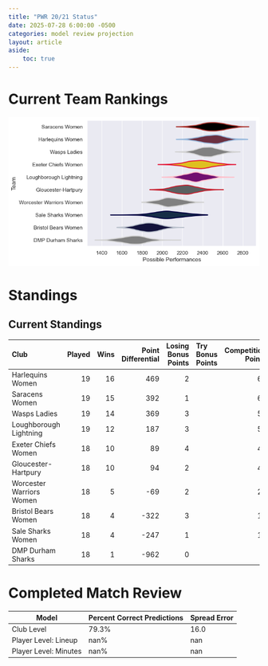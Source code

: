 ```yaml
---  
title: "PWR 20/21 Status"  
date: 2025-07-28 6:00:00 -0500  
categories: model review projection  
layout: article  
aside:  
    toc: true  
---
```

# Current Team Rankings


![Club Rankings](plots/rankings_PWR_2021.png)
# Standings

## Current Standings


| Club                     |   Played |   Wins |   Point Differential |   Losing Bonus Points | Try Bonus Points   |   Competition Points |
|:-------------------------|---------:|-------:|---------------------:|----------------------:|:-------------------|---------------------:|
| Harlequins Women         |       19 |     16 |                  469 |                     2 |                    |                   68 |
| Saracens Women           |       19 |     15 |                  392 |                     1 |                    |                   63 |
| Wasps Ladies             |       19 |     14 |                  369 |                     3 |                    |                   59 |
| Loughborough Lightning   |       19 |     12 |                  187 |                     3 |                    |                   51 |
| Exeter Chiefs Women      |       18 |     10 |                   89 |                     4 |                    |                   44 |
| Gloucester-Hartpury      |       18 |     10 |                   94 |                     2 |                    |                   42 |
| Worcester Warriors Women |       18 |      5 |                  -69 |                     2 |                    |                   22 |
| Bristol Bears Women      |       18 |      4 |                 -322 |                     3 |                    |                   19 |
| Sale Sharks Women        |       18 |      4 |                 -247 |                     1 |                    |                   17 |
| DMP Durham Sharks        |       18 |      1 |                 -962 |                     0 |                    |                    4 |



# Completed Match Review


| Model | Percent Correct Predictions | Spread Error |
| ------ | ------ | ------ |
| Club Level | 79.3% | 16.0 |
| Player Level: Lineup | nan% | nan |
| Player Level: Minutes | nan% | nan |

